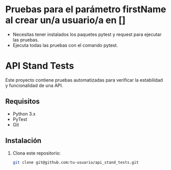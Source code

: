 # Pruebas para el parámetro firstName al crear un/a usuario/a en []
- Necesitas tener instalados los paquetes pytest y request para ejecutar las pruebas.
- Ejecuta todas las pruebas con el comando pytest.

# API Stand Tests

Este proyecto contiene pruebas automatizadas para verificar la estabilidad y funcionalidad de una API.

##  Requisitos
- Python 3.x
- PyTest
- Git

##  Instalación
1. Clona este repositorio:
   ```sh
   git clone git@github.com:tu-usuario/api_stand_tests.git
